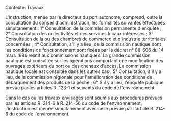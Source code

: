 Contexte: Travaux

L'instruction, menée par le directeur du port autonome, comprend, outre la consultation du conseil d'administration, les formalités suivantes effectuées simultanément : 1° Consultation de la commission permanente d'enquête ; 2° Consultation des collectivités et des services locaux intéressés ; 3° Consultation de la ou des chambres de commerce et d'industrie territoriales concernées ; 4° Consultation, s'il y a lieu, de la commission nautique dont les conditions de fonctionnement sont fixées par le décret n° 86-606 du 14 mars 1986 relatif aux commissions nautiques. La grande commission nautique est consultée sur les opérations comportant une modification des ouvrages extérieurs du port ou des chenaux d'accès. La commission nautique locale est consultée dans les autres cas ; 5° Consultation, s'il y a lieu, de la commission régionale pour l'amélioration des conditions de débarquement des produits de la pêche ; 6° S'il y a lieu, l'enquête publique prévue par les articles R. 123-1 et suivants du code de l'environnement.

Dans le cas où les travaux envisagés sont soumis aux procédures prévues par les articles R. 214-6 à R. 214-56 du code de l'environnement, l'instruction est menée simultanément avec celle prévue par l'article R. 214-6 du code de l'environnement.